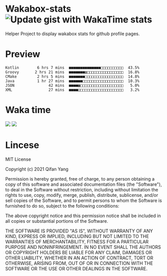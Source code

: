 # Wakabox-stats ![Update gist with WakaTime stats](https://github.com/underwindfall/wakabox-stats/workflows/Update%20gist%20with%20WakaTime%20stats/badge.svg)

  Helper Project to display wakabox stats for github profile pages. 
 # Preview 
  
  ```  
 Kotlin        6 hrs 7 mins  ■■■■■■■■■■■■■■□□□□□□□□□□  43.5%
Groovy       2 hrs 21 mins  ■■■■■■■▥□□□□□□□□□□□□□□□□  16.8%
CMake         2 hrs 5 mins  ■■■■■■■□□□□□□□□□□□□□□□□□  14.8%
Java          1 hr 27 mins  ■■■■■■□□□□□□□□□□□□□□□□□□  10.3%
JSON               42 mins  ■■■■▦□□□□□□□□□□□□□□□□□□□   5.0%
XML                27 mins  ■■■■◱□□□□□□□□□□□□□□□□□□□   3.2% 
 ``` 
  
 
 
  
  # Waka time 

  ![](https://wakatime.com/share/@underwindfall/04fb31b6-0c1f-434d-b3a5-ac5e62f5364c.svg)
  ![](https://wakatime.com/share/@underwindfall/3d98f640-5c0f-4faf-b8df-1c48dec045b2.svg)
  
  # Lincese 

  MIT License

  Copyright (c) 2021 Qifan Yang
  
  Permission is hereby granted, free of charge, to any person obtaining a copy
  of this software and associated documentation files (the "Software"), to deal
  in the Software without restriction, including without limitation the rights
  to use, copy, modify, merge, publish, distribute, sublicense, and/or sell
  copies of the Software, and to permit persons to whom the Software is
  furnished to do so, subject to the following conditions:
  
  The above copyright notice and this permission notice shall be included in all
  copies or substantial portions of the Software.
  
  THE SOFTWARE IS PROVIDED "AS IS", WITHOUT WARRANTY OF ANY KIND, EXPRESS OR
  IMPLIED, INCLUDING BUT NOT LIMITED TO THE WARRANTIES OF MERCHANTABILITY,
  FITNESS FOR A PARTICULAR PURPOSE AND NONINFRINGEMENT. IN NO EVENT SHALL THE
  AUTHORS OR COPYRIGHT HOLDERS BE LIABLE FOR ANY CLAIM, DAMAGES OR OTHER
  LIABILITY, WHETHER IN AN ACTION OF CONTRACT, TORT OR OTHERWISE, ARISING FROM,
  OUT OF OR IN CONNECTION WITH THE SOFTWARE OR THE USE OR OTHER DEALINGS IN THE
  SOFTWARE.
